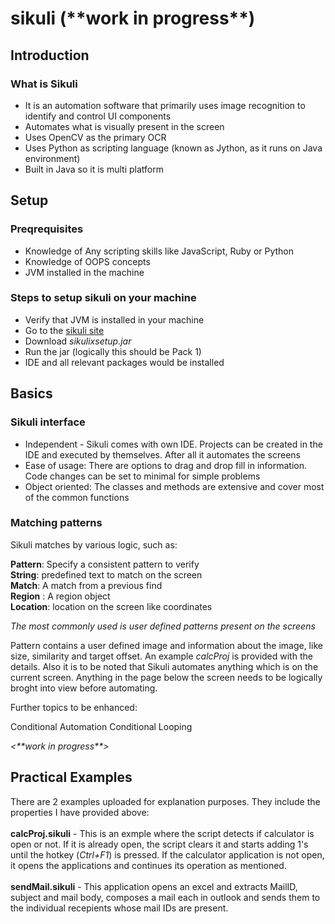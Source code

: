 # sikuli (\*\*work in progress\*\*)

## Introduction

### What is Sikuli
* It is an automation software that primarily uses image recognition to identify and control UI components
* Automates what is visually present in the screen
* Uses OpenCV as the primary OCR
* Uses Python as scripting language (known as Jython,  as it runs on Java environment)
* Built in Java so it is multi platform

## Setup
### Preqrequisites
-	Knowledge of Any scripting skills like JavaScript, Ruby or Python
-	Knowledge of OOPS concepts
- JVM installed in the machine

### Steps to setup sikuli on your machine

-	Verify that JVM is installed in your machine
-	Go to the [sikuli site](http://www.Sikulix.com)
-	Download *sikulixsetup.jar*
-	Run the jar (logically this should be Pack 1)
-	IDE and all relevant packages would be installed

## Basics</br>
### Sikuli interface
-	Independent - Sikuli comes with own IDE. Projects can be created in the IDE and executed by themselves. After all it automates the screens
-	Ease of usage: There are options to drag and drop fill in information. Code changes can be set to minimal for simple problems
- Object oriented:  The classes and methods are extensive and cover most of the common functions

### Matching patterns 
Sikuli matches by various logic, such as: 

**Pattern**: Specify a consistent pattern to verify</br>
**String**: predefined text to match on the screen</br>
**Match**: A match from a previous find</br>
**Region** : A region object</br>
**Location**: location on the screen like coordinates</br>	

*The most commonly used is user defined patterns present on the screens*

Pattern contains a user defined image and information about the image, like size, similarity and target offset. An example *calcProj* is provided with the details. Also it is to be noted that Sikuli automates anything which is on the current screen. Anything in the page below the screen needs to be logically broght into view before automating. 

<place and example to be provided>


Further topics to be enhanced:

Conditional Automation
Conditional Looping

*<\*\*work in progress\*\*>*



## Practical Examples
There are 2 examples uploaded for explanation purposes. They include the properties I have provided above:</br></br>
**calcProj.sikuli** - This is an exmple where the script detects if calculator is open or not. If it is already open, the script clears it and starts adding 1's until the hotkey (*Ctrl+F1*) is pressed. If the calculator application is not open, it opens the applications and continues its operation as mentioned. </br></br>
**sendMail.sikuli** - This application opens an excel and extracts MailID, subject and mail body, composes a mail each in outlook and sends them to the individual recepients whose mail IDs are present. 
